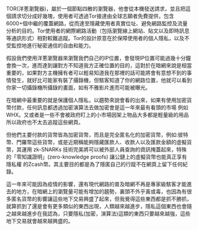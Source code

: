  TOR(洋蔥瀏覽器)，屬於一個節點四散的瀏覽器，他會從本機發送請求，並且把這個請求切分成好幾塊，使用者可透過Tor接達由全球志願者免費提供，包含6000+個中繼的覆蓋網路，從而達至隱藏使用者真實位址、避免網路監控及流量分析的目的。Tor使用者的網際網路活動（包括瀏覽線上網站、貼文以及即時訊息等通訊形式）相對較難追蹤。Tor的設計原意在於保障使用者的個人隱私，以及不受監控地進行秘密通信的自由和能力。  
 
  假設我們使用洋蔥瀏覽器來瀏覽我們自己的IP位置，會發現IP位置可能過幾十分鐘會換一次，進而達到讓對方不知道我方正確位置的目的，這對於在暗網來說是相當重要的，如果對方主機擁有者可以輕易知道我在那裡的話可能將會有意想不到的事情發生，就好比可能家有裝了攝錄機，但駭客知道了你的網路位置，他就可以看到你家一切攝錄機所攝錄的畫面，如有不雅影片進而可能被曝光。  
  
  在暗網中最重要的就是保護個人隱私，以趨勢來說會看的出來，如果有使用加密貨幣付款，任何訊息都透過加密演算法去做加密會是這一年來最有看頭的市場 例如WHX。又或者是一些不會被政府盯上的小市場因架上物品大多都是輕量級的用品所以政府也不太去追蹤這些網頁。  
  
  但他們主要付款的貨幣皆為加密貨幣，而且是完全匿名化的加密貨幣，例如:彼特幣、門羅幣這些貨幣，或是近期稱能夠隱藏匯款人、收款人以及匯款金額的虛擬貨幣，其運用 zk-SNARKs 技術完美將可以被外部人員查詢的資訊掩蓋起來，特殊的「零知識證明」(zero-knowledge proofs) 讓公鏈上的虛擬貨幣也能真正享有隱私權 的Zcash幣。其主要目的都是為了隱匿自己的行蹤不在網頁上留下任何紀錄。  
  
  這一年來可能因為疫情的影響，還有現代網路的普及暗網不再是專家級駭客才能進去的地方，在暗網上的瀏覽量可能有增加的趨勢，裏頭不外乎黃或毒，也因為有很多匿名貨幣的影響讓這些地下交易興盛了起來，但我覺得這些東西都是抓不勝抓，就算抓到了還是會有更多類似的東西出現，人類越來越進步，隱私這個東西也會隨之越來越進步在我認為，只要隱私(加密，演算法)這類的東西只要越來越強，這些地下交易就會越來越興盛的。
  
  
  
  
